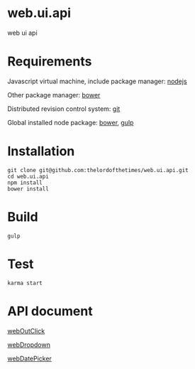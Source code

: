 # web.ui.api
web ui api

# Requirements

Javascript virtual machine, include package manager: [nodejs]()

Other package manager: [bower]()

Distributed revision control system: [git]()

Global installed node package: [bower](), [gulp]()

# Installation

    git clone git@github.com:thelordofthetimes/web.ui.api.git
    cd web.ui.api
    npm install
    bower install
    
# Build

    gulp
    
# Test

    karma start
    
# API document
[webOutClick](doc/web-out-click.js)

[webDropdown](doc/web-dropdown.js)

[webDatePicker](doc/web-date-picker.js)